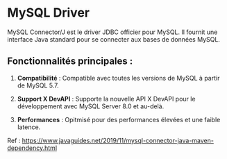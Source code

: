 # MySQL Driver

MySQL Connector/J est le driver JDBC officier pour MySQL. Il fournit une interface Java standard pour se connecter aux bases de données MySQL.

## Fonctionnalités principales :

1. **Compatibilité** : Compatible avec toutes les versions de MySQL à partir de MySQL 5.7.

2. **Support X DevAPI** : Supporte la nouvelle API X DevAPI pour le développement avec MySQL Server 8.0 et au-delà.

3. **Performances** : Opitmisé pour des performances élevées et une faible latence.

Ref : https://www.javaguides.net/2019/11/mysql-connector-java-maven-dependency.html